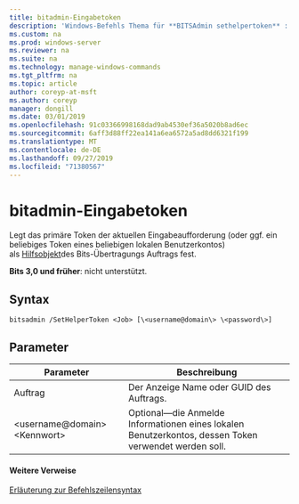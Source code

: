 ```yaml
---
title: bitadmin-Eingabetoken
description: 'Windows-Befehls Thema für **BITSAdmin sethelpertoken** : legt das primäre Token der aktuellen Eingabeaufforderung (oder ggf. ein beliebiges Token eines beliebigen lokalen Benutzerkontos) als Hilfsobjekt des Bits-Übertragungs Auftrags fest.'
ms.custom: na
ms.prod: windows-server
ms.reviewer: na
ms.suite: na
ms.technology: manage-windows-commands
ms.tgt_pltfrm: na
ms.topic: article
author: coreyp-at-msft
ms.author: coreyp
manager: dongill
ms.date: 03/01/2019
ms.openlocfilehash: 91c03366998168dad9ab4530ef36a5020b8ad6ec
ms.sourcegitcommit: 6aff3d88ff22ea141a6ea6572a5ad8dd6321f199
ms.translationtype: MT
ms.contentlocale: de-DE
ms.lasthandoff: 09/27/2019
ms.locfileid: "71380567"
---
```

# <a name="bitsadmin-sethelpertoken"></a>bitadmin-Eingabetoken

Legt das primäre Token der aktuellen Eingabeaufforderung (oder ggf. ein beliebiges Token eines beliebigen lokalen Benutzerkontos) als [Hilfsobjekt](/windows/desktop/bits/helper-tokens-for-bits-transfer-jobs)des Bits-Übertragungs Auftrags fest.

**Bits 3,0 und früher**: nicht unterstützt.

## <a name="syntax"></a>Syntax

```
bitsadmin /SetHelperToken <Job> [\<username@domain\> \<password\>]
```

## <a name="parameters"></a>Parameter

|Parameter|Beschreibung|
|---------|-----------|
|Auftrag|Der Anzeige Name oder GUID des Auftrags.|
|\<username@domain\> \<Kennwort\>|Optional&mdash;die Anmelde Informationen eines lokalen Benutzerkontos, dessen Token verwendet werden soll.|

#### <a name="additional-references"></a>Weitere Verweise

[Erläuterung zur Befehlszeilensyntax](command-line-syntax-key.md)
